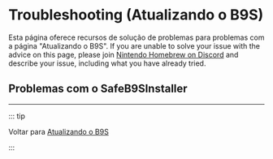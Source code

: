 # Troubleshooting (Atualizando o B9S)

Esta página oferece recursos de solução de problemas para problemas com a página "Atualizando o B9S". If you are unable to solve your issue with the advice on this page, please join [Nintendo Homebrew on Discord](https://discord.gg/MWxPgEp) and describe your issue, including what you have already tried.

## Problemas com o SafeB9SInstaller

<!--@include: ./_include/troubleshooting-sb9si-firm.md -->

<!--@include: ./_include/troubleshooting-sb9si-common.md -->

<!--@include: ./_include/troubleshooting-get-help-common.md -->

---

::: tip

Voltar para [Atualizando o B9S](updating-b9s)

:::

<!--@include: ./_include/troubleshooting-return.md -->
